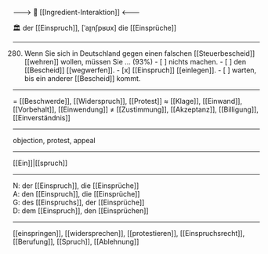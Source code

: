 ---> 🤝 [[Ingredient-Interaktion]] <---

🏛️ der [[Einspruch]], [ˈaɪ̯nʃpʁʊx]
die [[Einsprüche]]

---
280. Wenn Sie sich in Deutschland gegen einen falschen [[Steuerbescheid]] [[wehren]] wollen, müssen Sie … (93%)
	- [ ] nichts machen.
	- [ ] den [[Bescheid]] [[wegwerfen]].
	- [x] [[Einspruch]] [[einlegen]].
	- [ ] warten, bis ein anderer [[Bescheid]] kommt.


---
= [[Beschwerde]], [[Widerspruch]], [[Protest]]
≈ [[Klage]], [[Einwand]], [[Vorbehalt]], [[Einwendung]]
≠ [[Zustimmung]], [[Akzeptanz]], [[Billigung]], [[Einverständnis]]

---
objection, protest, appeal

---
[[Ein]]|[[spruch]]

---
N: der [[Einspruch]], die [[Einsprüche]]  
A: den [[Einspruch]], die [[Einsprüche]]  
G: des [[Einspruchs]], der [[Einsprüche]]  
D: dem [[Einspruch]], den [[Einsprüchen]]  

---
[[einspringen]], [[widersprechen]], [[protestieren]], [[Einspruchsrecht]], [[Berufung]], [[Spruch]], [[Ablehnung]]